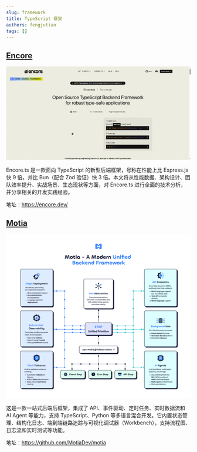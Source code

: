 ```yaml
---
slug: framework
title: TypeScript 框架
authors: fengjutian
tags: []
---
```


## [Encore](https://encore.dev/)

![alt text](./static/encore.png)

Encore.ts 是一款面向 TypeScript 的新型后端框架，号称在性能上比 Express.js 快 9 倍，并比 Bun（配合 Zod 验证）快 3 倍。本文将从性能数据、架构设计、团队效率提升、实战场景、生态现状等方面，对 Encore.ts 进行全面的技术分析，并分享相关的开发实践经验。

地址：https://encore.dev/

## [Motia](https://github.com/MotiaDev/motia)

![alt text](./static/imgs/motia.gif)

这是一款一站式后端后框架，集成了 API、事件驱动、定时任务、实时数据流和 AI Agent 等能力，支持 TypeScript、Python 等多语言混合开发。它内置状态管理、结构化日志、端到端链路追踪与可视化调试器（Workbench），支持流程图、日志流和实时测试等功能。


地址：https://github.com/MotiaDev/motia